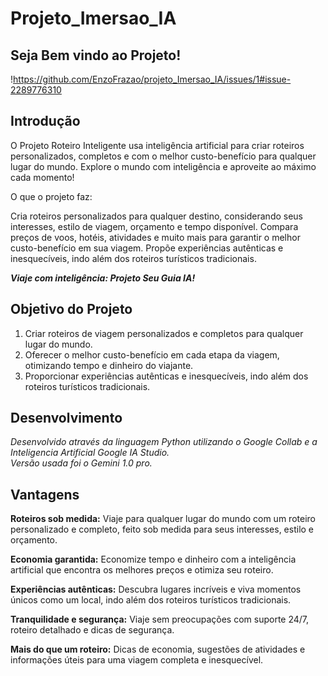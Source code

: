 # Projeto_Imersao_IA
## Seja Bem vindo ao Projeto!
!https://github.com/EnzoFrazao/projeto_Imersao_IA/issues/1#issue-2289776310

## Introdução
O Projeto Roteiro Inteligente usa inteligência artificial para criar roteiros personalizados, completos e com o melhor custo-benefício para qualquer lugar do mundo.
Explore o mundo com inteligência e aproveite ao máximo cada momento!

O que o projeto faz:

Cria roteiros personalizados para qualquer destino, considerando seus interesses, estilo de viagem, orçamento e tempo disponível.
Compara preços de voos, hotéis, atividades e muito mais para garantir o melhor custo-benefício em sua viagem.
Propõe experiências autênticas e inesquecíveis, indo além dos roteiros turísticos tradicionais.

***Viaje com inteligência: Projeto Seu Guia IA!***

## Objetivo do Projeto
1. Criar roteiros de viagem personalizados e completos para qualquer lugar do mundo.
2. Oferecer o melhor custo-benefício em cada etapa da viagem, otimizando tempo e dinheiro do viajante.
3. Proporcionar experiências autênticas e inesquecíveis, indo além dos roteiros turísticos tradicionais.

## Desenvolvimento
*Desenvolvido através da linguagem Python utilizando o Google Collab e a Inteligencia Artificial Google IA Studio.  
Versão usada foi o Gemini 1.0 pro.*

## Vantagens
**Roteiros sob medida:** Viaje para qualquer lugar do mundo com um roteiro personalizado e completo, feito sob medida para seus interesses, estilo e orçamento.

**Economia garantida:** Economize tempo e dinheiro com a inteligência artificial que encontra os melhores preços e otimiza seu roteiro.

**Experiências autênticas:** Descubra lugares incríveis e viva momentos únicos como um local, indo além dos roteiros turísticos tradicionais.

**Tranquilidade e segurança:** Viaje sem preocupações com suporte 24/7, roteiro detalhado e dicas de segurança.

**Mais do que um roteiro:** Dicas de economia, sugestões de atividades e informações úteis para uma viagem completa e inesquecível.
